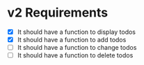 # v2 Requirements

- [x] It should have a function to display todos
- [x] It should have a function to add todos
- [ ] It should have a function to change todos
- [ ] It should have a function to delete todos